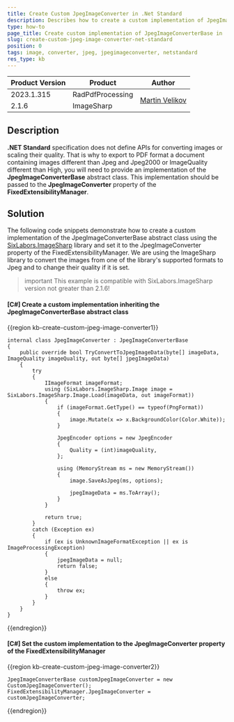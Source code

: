 ```yaml
---
title: Create Custom JpegImageConverter in .Net Standard
description: Describes how to create a custom implementation of JpegImageConverterBase in .Net Standard.
type: how-to
page_title: Create custom implementation of JpegImageConverterBase in .Net Standard
slug: create-custom-jpeg-image-converter-net-standard
position: 0
tags: image, converter, jpeg, jpegimageconverter, netstandard
res_type: kb
---
```


<table>
<thead>
<tr>
<th>Product Version</th>
<th>Product</th>
<th>Author</th>
</tr>
</thead>
<tbody>
<tr>
<td>2023.1.315</td>
<td>RadPdfProcessing</td>
<td rowspan="2" ><a href="https://www.telerik.com/blogs/author/martin-velikov">Martin Velikov</a></td>
</tr>
<tr>
<td>2.1.6</td>
<td>ImageSharp</td>
</tr>
</tbody>
</table>

## Description

**.NET Standard** specification does not define APIs for converting images or scaling their quality. That is why to export to PDF format a document containing images different than Jpeg and Jpeg2000 or ImageQuality different than High, you will need to provide an implementation of the **JpegImageConverterBase** abstract class. This implementation should be passed to the **JpegImageConverter** property of the **FixedExtensibilityManager**.

## Solution

The following code snippets demonstrate how to create a custom implementation of the JpegImageConverterBase abstract class using the [SixLabors.ImageSharp](https://github.com/SixLabors/ImageSharp) library and set it to the JpegImageConverter property of the FixedExtensibilityManager. We are using the ImageSharp library to convert the images from one of the library's supported formats to Jpeg and to change their quality if it is set.

>important This example is compatible with SixLabors.ImageSharp version not greater than 2.1.6!

#### __[C#] Create a custom implementation inheriting the JpegImageConverterBase abstract class__

{{region kb-create-custom-jpeg-image-converter1}}

	internal class JpegImageConverter : JpegImageConverterBase
    {
        public override bool TryConvertToJpegImageData(byte[] imageData, ImageQuality imageQuality, out byte[] jpegImageData)
        {
            try
            {
                IImageFormat imageFormat;
                using (SixLabors.ImageSharp.Image image = SixLabors.ImageSharp.Image.Load(imageData, out imageFormat))
                {
                    if (imageFormat.GetType() == typeof(PngFormat))
                    {
                        image.Mutate(x => x.BackgroundColor(Color.White));
                    }

                    JpegEncoder options = new JpegEncoder
                    {
                        Quality = (int)imageQuality,
                    };

                    using (MemoryStream ms = new MemoryStream())
                    {
                        image.SaveAsJpeg(ms, options);

                        jpegImageData = ms.ToArray();
                    }
                }

                return true;
            }
            catch (Exception ex)
            {
                if (ex is UnknownImageFormatException || ex is ImageProcessingException)
                {
                    jpegImageData = null;
                    return false;
                }
                else
                {
                    throw ex;
                }
            }
        }
    }
 
{{endregion}}

#### __[C#] Set the custom implementation to the JpegImageConverter property of the FixedExtensibilityManager__

{{region kb-create-custom-jpeg-image-converter2}}

	JpegImageConverterBase customJpegImageConverter = new CustomJpegImageConverter(); 
	FixedExtensibilityManager.JpegImageConverter = customJpegImageConverter; 
{{endregion}}
